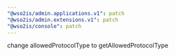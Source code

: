```yaml
---
"@wso2is/admin.applications.v1": patch
"@wso2is/admin.extensions.v1": patch
"@wso2is/console": patch
---
```


change allowedProtocolType to getAllowedProtocolType
